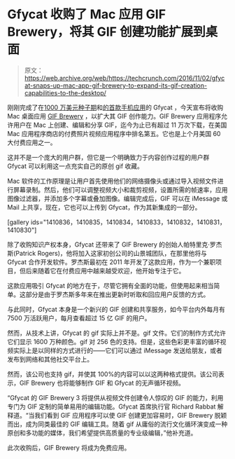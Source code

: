 # Gfycat 收购了 Mac 应用 GIF Brewery，将其 GIF 创建功能扩展到桌面

> 原文：<https://web.archive.org/web/https://techcrunch.com/2016/11/02/gfycat-snaps-up-mac-app-gif-brewery-to-expand-its-gif-creation-capabilities-to-the-desktop/>

刚刚完成了在[1000 万美元种子期](https://web.archive.org/web/20230316130702/https://techcrunch.com/2016/09/22/gfycat-raises-10-million-to-help-creatives-fire-up-the-memes/)和[的首款手机应用](https://web.archive.org/web/20230316130702/https://techcrunch.com/2016/10/28/gfycat-brings-its-higher-quality-gifs-and-diy-creation-tools-to-imessage/)的 Gfycat ，今天宣布将收购 Mac 桌面应用 [GIF Brewery](https://web.archive.org/web/20230316130702/https://itunes.apple.com/us/app/gif-brewery-3-video-to-gif/id1081413713?mt=12) ，以扩大其 GIF 创作能力。GIF Brewery 应用程序允许用户在 Mac 上创建、编辑和分享 GIF，迄今为止已有超过 11 万次下载，在美国 Mac 应用程序商店的付费照片视频应用程序中排名第五。它也是上个月美国 60 大付费应用之一。

这并不是一个庞大的用户群，但它是一个明确致力于内容创作过程的用户群 Gfycat 可以利用这一点充实自己的原创 gif 收藏。

Mac 软件的工作原理是让用户首先使用他们的网络摄像头或通过导入视频文件进行屏幕录制。然后，他们可以调整视频大小和裁剪视频，设置所需的帧速率，应用图像过滤器，并添加多个字幕或叠加图像。编辑完成后，GIF 可以在 iMessage 或 Mail 上共享，现在，它也可以上传到 Gfycat，作为其新集成的一部分。

[gallery ids="1410836，1410835，1410834，1410833，1410832，1410831，1410830"]

除了收购知识产权本身，Gfycat 还带来了 GIF Brewery 的创始人帕特里克·罗杰斯(Patrick Rogers)，他将加入这家初创公司的山景城团队，在那里他将与 Gfycat 合作开发软件。罗杰斯最初在 2011 年开发了这款应用，作为一个兼职项目，但后来随着它在付费应用中越来越受欢迎，他开始专注于它。

这款应用吸引 Gfycat 的地方在于，尽管它拥有全面的功能，但使用起来相当简单。这部分是由于罗杰斯多年来在推出更新时听取和回应用户反馈的方式。

与此同时，Gfycat 本身是一个新兴的 GIF 创建和共享服务，如今平台内外每月有 7500 万活跃用户，每月查看超过 15 亿 GIF 的用户。

然而，从技术上讲，Gfycat 的 gif 实际上并不是。gif 文件。它们的制作方式允许它们显示 1600 万种颜色。gif 对 256 色的支持。但是，这些色彩更丰富的循环视频实际上是以同样的方式进行的——它们可以通过 iMessage 发送给朋友，或者发布到网络和其他社交平台上。

然而，该公司也支持 gif，并使其 100%的内容可以以这两种格式提供。该公司表示，GIF Brewery 也将能够制作 GIF 和 Gfycat 的无声循环视频。

“Gfycat 的 GIF Brewery 3 将提供从视频文件创建令人惊叹的 GIF 的能力，利用专门为 GIF 定制的简单易用的编辑功能。Gfycat 首席执行官 Richard Rabbat 解释道。“当我们看到 GIF 应用程序可以使 GIF 创建更加容易时，GIF Brewery 脱颖而出，成为同类最佳的 GIF 编辑工具。随着 gif 从庸俗的流行文化循环演变成一种原创和多功能的媒体，我们希望提供高质量的专业级编辑，”他补充道。

此次收购后，GIF Brewery 将成为免费应用。